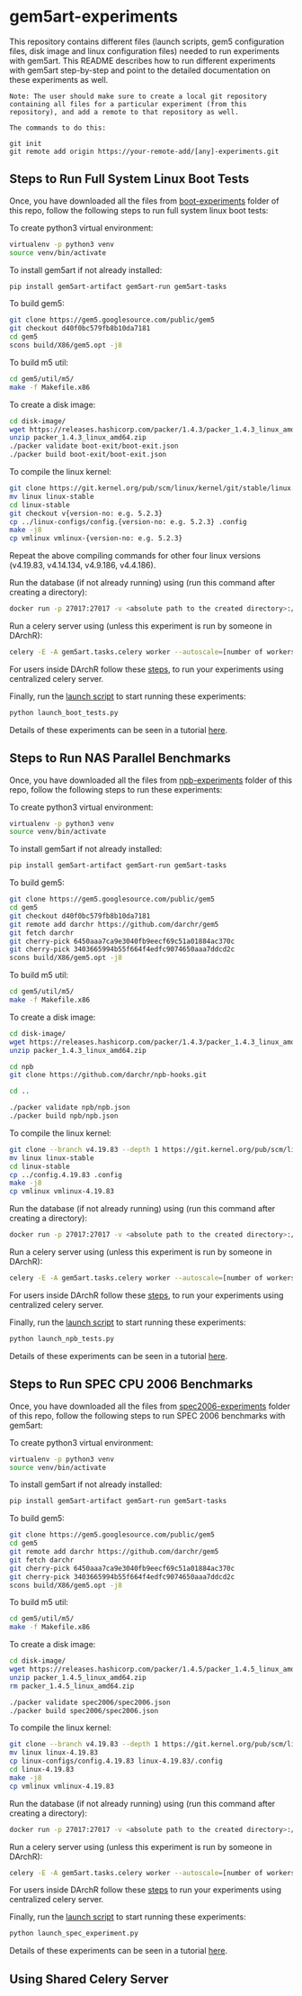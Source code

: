 # gem5art-experiments

This repository contains different files (launch scripts, gem5 configuration files, disk image and linux configuration files) needed to run experiments with gem5art. 
This README describes how to run different experiments with gem5art step-by-step and point to the detailed documentation on these experiments as well.

```
Note: The user should make sure to create a local git repository containing all files for a particular experiment (from this repository), and add a remote to that repository as well.

The commands to do this:

git init
git remote add origin https://your-remote-add/[any]-experiments.git
```

## Steps to Run Full System Linux Boot Tests

Once, you have downloaded all the files from [boot-experiments](boot-experiments/) folder of this repo, follow the following steps to run full system linux boot tests:

To create python3 virtual environment:

```sh
virtualenv -p python3 venv
source venv/bin/activate
```

To install gem5art if not already installed:
```sh
pip install gem5art-artifact gem5art-run gem5art-tasks
```

To build gem5:
```sh
git clone https://gem5.googlesource.com/public/gem5
git checkout d40f0bc579fb8b10da7181
cd gem5
scons build/X86/gem5.opt -j8
```

To build m5 util:
```sh
cd gem5/util/m5/
make -f Makefile.x86
```

To create a disk image:
```sh
cd disk-image/
wget https://releases.hashicorp.com/packer/1.4.3/packer_1.4.3_linux_amd64.zip
unzip packer_1.4.3_linux_amd64.zip
./packer validate boot-exit/boot-exit.json
./packer build boot-exit/boot-exit.json
```

To compile the linux kernel:
```sh
git clone https://git.kernel.org/pub/scm/linux/kernel/git/stable/linux.git
mv linux linux-stable
cd linux-stable
git checkout v{version-no: e.g. 5.2.3}
cp ../linux-configs/config.{version-no: e.g. 5.2.3} .config
make -j8
cp vmlinux vmlinux-{version-no: e.g. 5.2.3}
```
Repeat the above compiling commands for other four linux versions (v4.19.83, v4.14.134, v4.9.186, v4.4.186).


Run the database (if not already running) using (run this command after creating a directory):

```sh
docker run -p 27017:27017 -v <absolute path to the created directory>:/data/db --name mongo-<some tag> -d mongo
```

Run a celery server using (unless this experiment is run by someone in DArchR):

```sh
celery -E -A gem5art.tasks.celery worker --autoscale=[number of workers],0
```

For users inside DArchR follow these [steps](#using-shared-celery-server), to run your experiments using centralized celery server.

Finally, run the [launch script](boot-experiments/launch_boot_tests.py) to start running these experiments:

```sh
python launch_boot_tests.py
```

Details of these experiments can be seen in a tutorial [here](https://gem5art.readthedocs.io/en/latest/boot-tutorial.html).


## Steps to Run NAS Parallel Benchmarks

Once, you have downloaded all the files from [npb-experiments](npb-experiments/) folder of this repo, follow the following steps to run these experiments:

To create python3 virtual environment:

```sh
virtualenv -p python3 venv
source venv/bin/activate
```

To install gem5art if not already installed:
```sh
pip install gem5art-artifact gem5art-run gem5art-tasks
```

To build gem5:
```sh
git clone https://gem5.googlesource.com/public/gem5
cd gem5
git checkout d40f0bc579fb8b10da7181
git remote add darchr https://github.com/darchr/gem5
git fetch darchr
git cherry-pick 6450aaa7ca9e3040fb9eecf69c51a01884ac370c
git cherry-pick 3403665994b55f664f4edfc9074650aaa7ddcd2c
scons build/X86/gem5.opt -j8
```

To build m5 util:
```sh
cd gem5/util/m5/
make -f Makefile.x86
```

To create a disk image:
```sh
cd disk-image/
wget https://releases.hashicorp.com/packer/1.4.3/packer_1.4.3_linux_amd64.zip
unzip packer_1.4.3_linux_amd64.zip

cd npb
git clone https://github.com/darchr/npb-hooks.git

cd ..

./packer validate npb/npb.json
./packer build npb/npb.json
```

To compile the linux kernel:
```sh
git clone --branch v4.19.83 --depth 1 https://git.kernel.org/pub/scm/linux/kernel/git/stable/linux.git
mv linux linux-stable
cd linux-stable
cp ../config.4.19.83 .config
make -j8
cp vmlinux vmlinux-4.19.83
```

Run the database (if not already running) using (run this command after creating a directory):

```sh
docker run -p 27017:27017 -v <absolute path to the created directory>:/data/db --name mongo-<some tag> -d mongo
```

Run a celery server using (unless this experiment is run by someone in DArchR):

```sh
celery -E -A gem5art.tasks.celery worker --autoscale=[number of workers],0
```

For users inside DArchR follow these [steps](#using-shared-celery-server), to run your experiments using centralized celery server.

Finally, run the [launch script](npb-experiments/launch_npb_tests.py) to start running these experiments:

```sh
python launch_npb_tests.py
```

Details of these experiments can be seen in a tutorial [here](https://gem5art.readthedocs.io/en/latest/npb-tutorial.html).


## Steps to Run SPEC CPU 2006 Benchmarks

Once, you have downloaded all the files from [spec2006-experiments](spec2006-experiments/) folder of this repo, follow the following steps to run SPEC 2006 benchmarks with gem5art:

To create python3 virtual environment:

```sh
virtualenv -p python3 venv
source venv/bin/activate
```

To install gem5art if not already installed:
```sh
pip install gem5art-artifact gem5art-run gem5art-tasks
```

To build gem5:
```sh
git clone https://gem5.googlesource.com/public/gem5
cd gem5
git remote add darchr https://github.com/darchr/gem5
git fetch darchr  
git cherry-pick 6450aaa7ca9e3040fb9eecf69c51a01884ac370c  
git cherry-pick 3403665994b55f664f4edfc9074650aaa7ddcd2c
scons build/X86/gem5.opt -j8
```

To build m5 util:
```sh
cd gem5/util/m5/
make -f Makefile.x86
```

To create a disk image:
```sh
cd disk-image/
wget https://releases.hashicorp.com/packer/1.4.5/packer_1.4.5_linux_amd64.zip
unzip packer_1.4.5_linux_amd64.zip
rm packer_1.4.5_linux_amd64.zip

./packer validate spec2006/spec2006.json
./packer build spec2006/spec2006.json
```

To compile the linux kernel:
```sh
git clone --branch v4.19.83 --depth 1 https://git.kernel.org/pub/scm/linux/kernel/git/stable/linux.git/
mv linux linux-4.19.83
cp linux-configs/config.4.19.83 linux-4.19.83/.config
cd linux-4.19.83
make -j8
cp vmlinux vmlinux-4.19.83
```

Run the database (if not already running) using (run this command after creating a directory):

```sh
docker run -p 27017:27017 -v <absolute path to the created directory>:/data/db --name mongo-<some tag> -d mongo
```

Run a celery server using (unless this experiment is run by someone in DArchR):

```sh
celery -E -A gem5art.tasks.celery worker --autoscale=[number of workers],0
```

For users inside DArchR follow these [steps](#using-shared-celery-server) to run your experiments using centralized celery server.

Finally, run the [launch script](spec2006-experiments/launch_spec_experiment.py) to start running these experiments:

```sh
python launch_spec_experiment.py
```

Details of these experiments can be seen in a tutorial [here](https://gem5art.readthedocs.io/en/latest/spec2006-tutorial.html).




## Using Shared Celery Server


